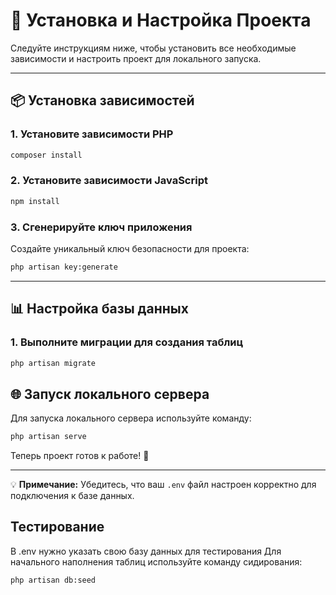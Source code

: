 # 🚀 Установка и Настройка Проекта

Следуйте инструкциям ниже, чтобы установить все необходимые зависимости и настроить проект для локального запуска.

---

## 📦 Установка зависимостей

### 1. Установите зависимости PHP
```bash
composer install
```

### 2. Установите зависимости JavaScript
```bash
npm install
```

### 3. Сгенерируйте ключ приложения
Создайте уникальный ключ безопасности для проекта:
```bash
php artisan key:generate
```

---

## 📊 Настройка базы данных

### 1. Выполните миграции для создания таблиц
```bash
php artisan migrate
```



## 🌐 Запуск локального сервера

Для запуска локального сервера используйте команду:
```bash
php artisan serve
```

Теперь проект готов к работе! 🎉

---

💡 **Примечание:** Убедитесь, что ваш `.env` файл настроен корректно для подключения к базе данных.

## Тестирование
В .env нужно указать свою базу данных для тестирования 
Для начального наполнения таблиц используйте команду сидирования:
```bash
php artisan db:seed
```
